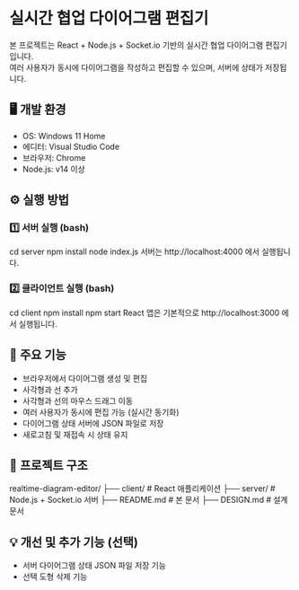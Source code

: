# 실시간 협업 다이어그램 편집기

본 프로젝트는 React + Node.js + Socket.io 기반의 실시간 협업 다이어그램 편집기입니다.  
여러 사용자가 동시에 다이어그램을 작성하고 편집할 수 있으며, 서버에 상태가 저장됩니다.

## 🖥 개발 환경
- OS: Windows 11 Home
- 에디터: Visual Studio Code
- 브라우저: Chrome
- Node.js: v14 이상


## ⚙ 실행 방법

### 1️⃣ 서버 실행 (bash)
cd server
npm install
node index.js
서버는 http://localhost:4000 에서 실행됩니다.

### 2️⃣ 클라이언트 실행 (bash)
cd client
npm install
npm start
React 앱은 기본적으로 http://localhost:3000 에서 실행됩니다.


## 🚀 주요 기능
- 브라우저에서 다이어그램 생성 및 편집
- 사각형과 선 추가
- 사각형과 선의 마우스 드래그 이동
- 여러 사용자가 동시에 편집 가능 (실시간 동기화)
- 다이어그램 상태 서버에 JSON 파일로 저장
- 새로고침 및 재접속 시 상태 유지

## 📂 프로젝트 구조
realtime-diagram-editor/
├── client/         # React 애플리케이션
├── server/         # Node.js + Socket.io 서버
├── README.md       # 본 문서
├── DESIGN.md       # 설계 문서

## 💡 개선 및 추가 기능 (선택)
- 서버 다이어그램 상태 JSON 파일 저장 기능
- 선택 도형 삭제 기능
